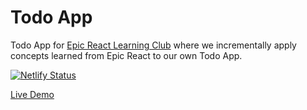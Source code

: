 # Todo App

Todo App for [Epic React Learning Club](https://www.notion.so/Epic-React-Learning-Club-Outline-789b1196c5444cb3b1a4a6bea734501b) where we incrementally apply concepts learned from Epic React to our own Todo App.

[![Netlify Status](https://api.netlify.com/api/v1/badges/f50b14d0-d5c6-4781-9ee6-e9bbcf8e4821/deploy-status)](https://app.netlify.com/sites/epic-react-learning-club-todo-app/deploys)

[Live Demo](https://epic-react-learning-club-todo-app.netlify.app/)
